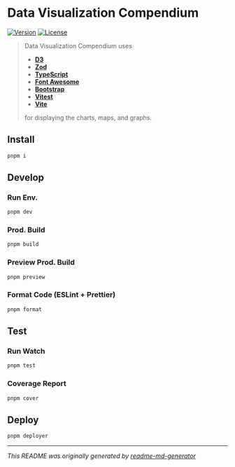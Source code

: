 # Data Visualization Compendium
[![Version](https://img.shields.io/badge/dynamic/json?url=https://raw.githubusercontent.com/eldarlrd/data-visualization/main/package.json&query=version&logo=git-extensions&label=version&labelColor=475569&color=0284c7)](https://github.com/eldarlrd/data-visualization/blob/main/package.json)
[![License](https://img.shields.io/badge/dynamic/json?url=https://raw.githubusercontent.com/eldarlrd/data-visualization/main/package.json&query=license&logo=open-source-initiative&logoColor=fff&label=license&labelColor=475569&color=c026d3)](https://github.com/eldarlrd/data-visualization/blob/main/LICENSE)

> Data Visualization Compendium uses
> - **[D3](https://d3js.org)**
> - **[Zod](https://zod.dev)**
> - **[TypeScript](https://typescriptlang.org)**
> - **[Font Awesome](https://fontawesome.com)**
> - **[Bootstrap](https://getbootstrap.com)**
> - **[Vitest](https://vitest.dev)**
> - **[Vite](https://vitejs.dev)**
>
> for displaying the charts, maps, and graphs.

## Install
```sh
pnpm i
```
## Develop
### Run Env.
```sh
pnpm dev
```
### Prod. Build
```sh
pnpm build
```
### Preview Prod. Build
```sh
pnpm preview
```
### Format Code (ESLint + Prettier)
```sh
pnpm format
```
## Test
### Run Watch
```sh
pnpm test
```
### Coverage Report
```sh
pnpm cover
```
## Deploy
```sh
pnpm deployer
```
***
*This README was originally generated by [readme-md-generator](https://github.com/kefranabg/readme-md-generator)*